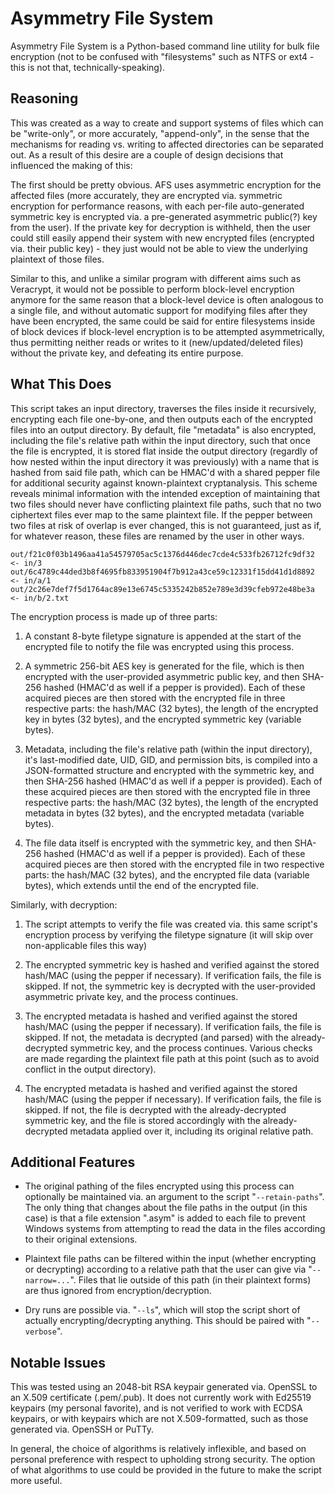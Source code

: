 # Asymmetry File System

Asymmetry File System is a Python-based command line utility for bulk file encryption (not to be confused with "filesystems" such as NTFS or ext4 - this is not that, technically-speaking).

## Reasoning

This was created as a way to create and support systems of files which can be "write-only", or more accurately, "append-only", in the sense that the mechanisms for reading vs. writing to affected directories can be separated out. As a result of this desire are a couple of design decisions that influenced the making of this:

The first should be pretty obvious. AFS uses asymmetric encryption for the affected files (more accurately, they are encrypted via. symmetric encryption for performance reasons, with each per-file auto-generated symmetric key is encrypted via. a pre-generated asymmetric public(?) key from the user). If the private key for decryption is withheld, then the user could still easily append their system with new encrypted files (encrypted via. their public key) - they just would not be able to view the underlying plaintext of those files.

Similar to this, and unlike a similar program with different aims such as Veracrypt, it would not be possible to perform block-level encryption anymore for the same reason that a block-level device is often analogous to a single file, and without automatic support for modifying files after they have been encrypted, the same could be said for entire filesystems inside of block devices if block-level encryption is to be attempted asymmetrically, thus permitting neither reads or writes to it (new/updated/deleted files) without the private key, and defeating its entire purpose.

## What This Does

This script takes an input directory, traverses the files inside it recursively, encrypting each file one-by-one, and then outputs each of the encrypted files into an output directory. By default, file "metadata" is also encrypted, including the file's relative path within the input directory, such that once the file is encrypted, it is stored flat inside the output directory (regardly of how nested within the input directory it was previously) with a name that is hashed from said file path, which can be HMAC'd with a shared pepper file for additional security against known-plaintext cryptanalysis. This scheme reveals minimal information with the intended exception of maintaining that two files should never have conflicting plaintext file paths, such that no two ciphertext files ever map to the same plaintext file. If the pepper between two files at risk of overlap is ever changed, this is not guaranteed, just as if, for whatever reason, these files are renamed by the user in other ways.

```
out/f21c0f03b1496aa41a54579705ac5c1376d446dec7cde4c533fb26712fc9df32 <- in/3
out/6c4789c44ded3b8f4695fb833951904f7b912a43ce59c12331f15dd41d1d8892 <- in/a/1
out/2c26e7def7f5d1764ac89e13e6745c5335242b852e789e3d39cfeb972e48be3a <- in/b/2.txt
```

The encryption process is made up of three parts:

1. A constant 8-byte filetype signature is appended at the start of the encrypted file to notify the file was encrypted using this process.

2. A symmetric 256-bit AES key is generated for the file, which is then encrypted with the user-provided asymmetric public key, and then SHA-256 hashed (HMAC'd as well if a pepper is provided). Each of these acquired pieces are then stored with the encrypted file in three respective parts: the hash/MAC (32 bytes), the length of the encrypted key in bytes (32 bytes), and the encrypted symmetric key (variable bytes).

3. Metadata, including the file's relative path (within the input directory), it's last-modified date, UID, GID, and permission bits, is compiled into a JSON-formatted structure and encrypted with the symmetric key, and then SHA-256 hashed (HMAC'd as well if a pepper is provided). Each of these acquired pieces are then stored with the encrypted file in three respective parts: the hash/MAC (32 bytes), the length of the encrypted metadata in bytes (32 bytes), and the encrypted metadata (variable bytes).

4. The file data itself is encrypted with the symmetric key, and then SHA-256 hashed (HMAC'd as well if a pepper is provided). Each of these acquired pieces are then stored with the encrypted file in two respective parts: the hash/MAC (32 bytes), and the encrypted file data (variable bytes), which extends until the end of the encrypted file.

Similarly, with decryption:

1. The script attempts to verify the file was created via. this same script's encryption process by verifying the filetype signature (it will skip over non-applicable files this way)

2. The encrypted symmetric key is hashed and verified against the stored hash/MAC (using the pepper if necessary). If verification fails, the file is skipped. If not, the symmetric key is decrypted with the user-provided asymmetric private key, and the process continues.

3. The encrypted metadata is hashed and verified against the stored hash/MAC (using the pepper if necessary). If verification fails, the file is skipped. If not, the metadata is decrypted (and parsed) with the already-decrypted symmetric key, and the process continues. Various checks are made regarding the plaintext file path at this point (such as to avoid conflict in the output directory).

4. The encrypted metadata is hashed and verified against the stored hash/MAC (using the pepper if necessary). If verification fails, the file is skipped. If not, the file is decrypted with the already-decrypted symmetric key, and the file is stored accordingly with the already-decrypted metadata applied over it, including its original relative path.

## Additional Features

* The original pathing of the files encrypted using this process can optionally be maintained via. an argument to the script "`--retain-paths`". The only thing that changes about the file paths in the output (in this case) is that a file extension ".asym" is added to each file to prevent Windows systems from attempting to read the data in the files according to their original extensions.

* Plaintext file paths can be filtered within the input (whether encrypting or decrypting) according to a relative path that the user can give via "`--narrow=...`". Files that lie outside of this path (in their plaintext forms) are thus ignored from encryption/decryption.

* Dry runs are possible via. "`--ls`", which will stop the script short of actually encrypting/decrypting anything. This should be paired with "`--verbose`".

## Notable Issues

This was tested using an 2048-bit RSA keypair generated via. OpenSSL to an X.509 certificate (.pem/.pub). It does not currently work with Ed25519 keypairs (my personal favorite), and is not verified to work with ECDSA keypairs, or with keypairs which are not X.509-formatted, such as those generated via. OpenSSH or PuTTy.

In general, the choice of algorithms is relatively inflexible, and based on personal preference with respect to upholding strong security. The option of what algorithms to use could be provided in the future to make the script more useful.